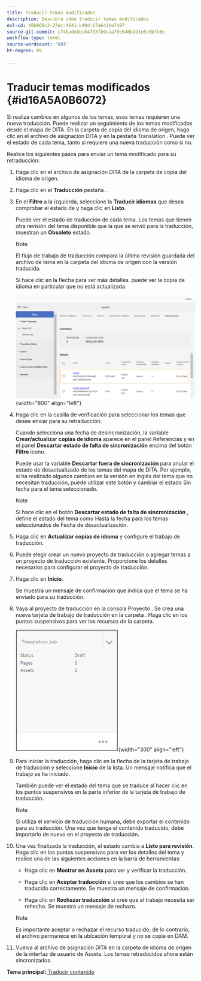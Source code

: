 ```yaml
---
title: Traducir temas modificados
description: Descubra cómo traducir temas modificados
exl-id: 48b868c3-27ec-4641-b40d-17a641be7497
source-git-commit: c74badebbcb4733fb9caa79c646b1d1e5c8bfe8e
workflow-type: tm+mt
source-wordcount: '603'
ht-degree: 0%

---
```


# Traducir temas modificados {#id16A5A0B6072}

Si realiza cambios en algunos de los temas, esos temas requieren una nueva traducción. Puede realizar un seguimiento de los temas modificados desde el mapa de DITA. En la carpeta de copia del idioma de origen, haga clic en el archivo de asignación DITA y en la pestaña Translation . Puede ver el estado de cada tema, tanto si requiere una nueva traducción como si no.

Realice los siguientes pasos para enviar un tema modificado para su retraducción:

1. Haga clic en el archivo de asignación DITA de la carpeta de copia del idioma de origen.

1. Haga clic en el **Traducción** pestaña .

1. En el **Filtro** a la izquierda, seleccione la **Traducir idiomas** que desea comprobar el estado de y haga clic en **Listo**.

   Puede ver el estado de traducción de cada tema. Los temas que tienen otra revisión del tema disponible que la que se envió para la traducción, muestran un **Obsoleto** estado.

   >[!NOTE]
   >
   > El flujo de trabajo de traducción compara la última revisión guardada del archivo de tema en la carpeta del idioma de origen con la versión traducida.

   Si hace clic en la flecha para ver más detalles. puede ver la copia de idioma en particular que no está actualizada.

   ![](images/out-of-sync-uuid.png){width="800" align="left"}

1. Haga clic en la casilla de verificación para seleccionar los temas que desee enviar para su retraducción.

   Cuando selecciona una fecha de desincronización, la variable **Crear/actualizar copias de idioma** aparece en el panel Referencias y en el panel **Descartar estado de falta de sincronización** encima del botón **Filtro** icono.

   Puede usar la variable **Descartar fuera de sincronización** para anular el estado de desactualizado de los temas del mapa de DITA. Por ejemplo, si ha realizado algunos cambios en la versión en inglés del tema que no necesitan traducción, puede utilizar este botón y cambiar el estado Sin fecha para el tema seleccionado.

   >[!NOTE]
   >
   > Si hace clic en el botón **Descartar estado de falta de sincronización** , define el estado del tema como Hasta la fecha para los temas seleccionados de Fecha de desactualización.

1. Haga clic en **Actualizar copias de idioma** y configure el trabajo de traducción.

1. Puede elegir crear un nuevo proyecto de traducción o agregar temas a un proyecto de traducción existente. Proporcione los detalles necesarios para configurar el proyecto de traducción.

1. Haga clic en **Inicio**.

   Se muestra un mensaje de confirmación que indica que el tema se ha enviado para su traducción.

1. Vaya al proyecto de traducción en la consola Proyecto . Se crea una nueva tarjeta de trabajo de traducción en la carpeta . Haga clic en los puntos suspensivos para ver los recursos de la carpeta.

   ![](images/incremental-job.PNG){width="300" align="left"}

1. Para iniciar la traducción, haga clic en la flecha de la tarjeta de trabajo de traducción y seleccione **Inicio** de la lista. Un mensaje notifica que el trabajo se ha iniciado.

   También puede ver el estado del tema que se traduce al hacer clic en los puntos suspensivos en la parte inferior de la tarjeta de trabajo de traducción.

   >[!NOTE]
   >
   > Si utiliza el servicio de traducción humana, debe exportar el contenido para su traducción. Una vez que tenga el contenido traducido, debe importarlo de nuevo en el proyecto de traducción.

1. Una vez finalizada la traducción, el estado cambia a **Listo para revisión**. Haga clic en los puntos suspensivos para ver los detalles del tema y realice una de las siguientes acciones en la barra de herramientas:

   - Haga clic en **Mostrar en Assets** para ver y verificar la traducción.

   - Haga clic en **Aceptar traducción** si cree que los cambios se han traducido correctamente. Se muestra un mensaje de confirmación.

   - Haga clic en **Rechazar traducción** si cree que el trabajo necesita ser rehecho. Se muestra un mensaje de rechazo.
   >[!NOTE]
   >
   > Es importante aceptar o rechazar el recurso traducido; de lo contrario, el archivo permanece en la ubicación temporal y no se copia en DAM.

1. Vuelva al archivo de asignación DITA en la carpeta de idioma de origen de la interfaz de usuario de Assets. Los temas retraducidos ahora están sincronizados.


**Tema principal:**[ Traducir contenido](translation.md)
